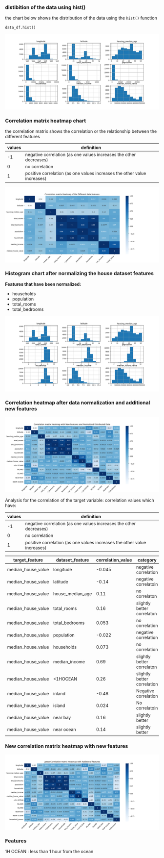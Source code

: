 ### distibition of the data using hist()
the chart below shows the distribution of the data using the ``hist()`` function

```
data_df.hist()
```

![distribution_of_data_features](images/house_data_histogram.jpeg)

### Correlation matrix heatmap chart
the correlation matrix shows the correlation or the relationship between the different features

| values | definition |
| --- | --- |
| -1 | negative correlation (as one values increases the other decreases) |
| 0 | no correlation |
| 1 | positive correlation (as one values increases the other value increases) |



![correlation_matrix_heatmap](images/house_numerical_features_heatmpa.png)


### Histogram chart after normalizing the house dataset features
**Features that have been normalized:**
- households
- population
- total_rooms
- total_bedrooms

![histogram_chart_after_normalization](./images/house_histogram_features_after_normalizing.png)

### Correlation heatmap after data normalization and additional new features

![Correlation_matrix_heatmap_with_new_features_normalized_data](images/Correlation_matrix_heatmap_with_new_features_normalized_data.png)


Analysis for the correlation of the target variable:
correlation values which have:



| values | definition |
| --- | --- |
| -1 | negative correlation (as one values increases the other decreases) |
| 0 | no correlation |
| 1 | positive correlation (as one values increases the other value increases) |


| target_feature | dataset_feature | correlation_value | category |
| --- | --- | --- | --- |
| median_house_value | longitude | -0.045 | negative correlation |
| median_house_value | latitude  | -0.14 | negative correlatoin |
| median_house_value | house_median_age| 0.11 | no correlaton |
| median_house_value | total_rooms | 0.16 | slightly better correlaton |
| median_house_value | total_bedrooms| 0.053 | no correlation |
| median_house_value | population | -0.022 | negative correlation |
| median_house_value | households | 0.073 | no correlation | 
| median_house_value | median_income| 0.69 | slightly better correlaton |
| median_house_value | <1HOCEAN| 0.26 | slightly better correlation |
| median_house_value | inland | -0.48 | Negative correlation |
| median_house_value | island | 0.024 | No correlatoin |
| median_house_value | near bay | 0.16 | slightly better |
| median_house_value | near ocean| 0.14  | slightly better |



### New correlation matrix heatmap with new features
![new_correlation_heatmap_with_new_features](/images/new_correlation_heatmap_matrix.png)



### Features
1H OCEAN : less than 1 hour from the ocean